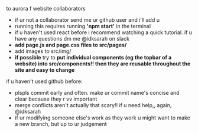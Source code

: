 to aurora f website collaborators
- if ur not a collaborator send me ur github user and i'll add u
- running this requires running **'npm start'** in the terminal
- if u haven't used react before i recommend watching a quick tutorial. if u have any questions dm me @idksarah on slack
- **add page.js and page.css files to src/pages/**
- add images to src/img/
- **if possible** try to **put individual components (eg the topbar of a website) into src/components!! then they are reusable throughout the site and easy to change**

if u haven't used github before:
- plspls commit early and often. make ur commit name's concise and clear because they r vv important
- merge conflicts aren't actually that scary!! if u need help,, again, @idksarah
- if ur modifying someone else's work as they work u might want to make a new branch, but up to ur judgement
